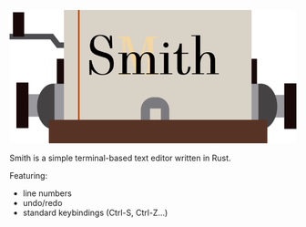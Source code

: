 ![Smith](Smith.svg)

Smith is a simple terminal-based text editor written in Rust.

Featuring:

* line numbers
* undo/redo
* standard keybindings (Ctrl-S, Ctrl-Z...)


